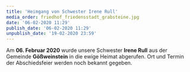 ```yaml
---
title: 'Heimgang von Schwester Irene Rull'
media_order: friedhof_friedensstadt_grabsteine.jpg
date: '06-02-2020 11:29'
publish_date: '06-02-2020 11:29'
unpublish_date: '19-02-2020 23:59'
---
```


Am **06. Februar 2020** wurde unsere Schwester **Irene Rull** aus der Gemeinde **Gößweinstein** in die ewige Heimat abgerufen. Ort und Termin der Abschiedsfeier werden noch bekannt gegeben.